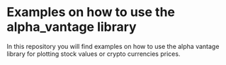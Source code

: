 # Examples on how to use the alpha_vantage library

In this repository you will find examples on how to use the alpha vantage library
for plotting stock values or crypto currencies prices.

